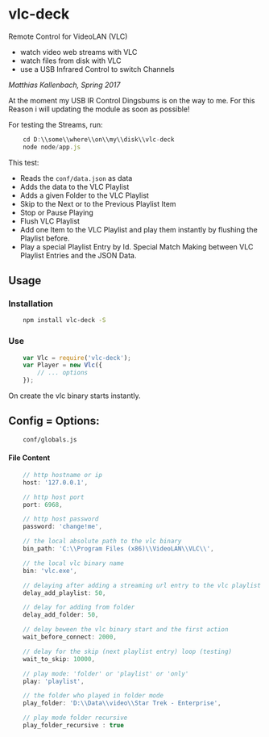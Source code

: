 # vlc-deck
Remote Control for VideoLAN (VLC)

* watch video web streams with VLC
* watch files from disk with VLC
* use a USB Infrared Control to switch Channels

*Matthias Kallenbach, Spring 2017*

At the moment my USB IR Control Dingsbums is on the way to me. For this Reason i will updating the module as soon as possible!

For testing the Streams, run:

```js
    cd D:\\some\\where\\on\\my\\disk\\vlc-deck
    node node/app.js
```

This test:

* Reads the `conf/data.json` as data
* Adds the data to the VLC Playlist
* Adds a given Folder to the VLC Playlist
* Skip to the Next or to the Previous Playlist Item
* Stop or Pause Playing
* Flush VLC Playlist
* Add one Item to the VLC Playlist and play them instantly by flushing the Playlist before.
* Play a special Playlist Entry by Id. Special Match Making between VLC Playlist Entries and the JSON Data.

## Usage
### Installation

```bash    
    npm install vlc-deck -S
``` 

### Use

```js
    var Vlc = require('vlc-deck');
    var Player = new Vlc({
        // ... options
    });
```

On create the vlc binary starts instantly.

## Config = Options:

```bash
    conf/globals.js
```

#### File Content

```js
    // http hostname or ip
    host: '127.0.0.1',
```

```js
    // http host port
    port: 6968,
```

```js
    // http host password
    password: 'change!me',
```

```js
    // the local absolute path to the vlc binary
    bin_path: 'C:\\Program Files (x86)\\VideoLAN\\VLC\\',
```

```js
    // the local vlc binary name
    bin: 'vlc.exe',
```

```js
    // delaying after adding a streaming url entry to the vlc playlist
    delay_add_playlist: 50,
```

```js
    // delay for adding from folder
    delay_add_folder: 50,
```

```js
    // delay beween the vlc binary start and the first action
    wait_before_connect: 2000,
```

```js
    // delay for the skip (next playlist entry) loop (testing)
    wait_to_skip: 10000,
```

```js
    // play mode: 'folder' or 'playlist' or 'only'
    play: 'playlist',
```

```js
    // the folder who played in folder mode
    play_folder: 'D:\\Data\\video\\Star Trek - Enterprise',
```

```js
    // play mode folder recursive
    play_folder_recursive : true
```
